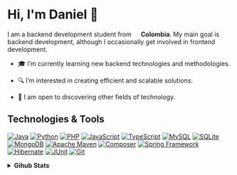 # Hi, I'm Daniel 👋

<p>I am a backend development student from <img src='https://cdn-icons-png.flaticon.com/512/197/197575.png' width='13' /> <b>Colombia</b>. My main goal is backend development, although I occasionally get involved in frontend development.</p>


- 🎓 I’m currently learning new backend technologies and methodologies.

- 🔍 I’m interested in creating efficient and scalable solutions.

- 🌱 I am open to discovering other fields of technology.



## Technologies & Tools
[![Java](https://img.shields.io/badge/Java-ED8B00?style=flat-square&logo=openjdk&logoColor=white)](https://www.java.com/es/)
[![Python](https://img.shields.io/badge/Python-FFD43B?style=flat-square&logo=python&logoColor=blue)](https://www.python.org/)
[![PHP](https://img.shields.io/badge/PHP-777BB4?style=flat-square&logo=php&logoColor=white)](https://www.php.net/)
[![JavaScript](https://img.shields.io/badge/JavaScript-323330?style=flat-square&logo=javascript&logoColor=F7DF1E)](https://developer.mozilla.org/en-US/docs/Web/JavaScript)
[![TypeScript](https://img.shields.io/badge/TypeScript-007ACC?style=flat-square&logo=typescript&logoColor=white)](https://www.typescriptlang.org/)
[![MySQL](https://img.shields.io/badge/MySQL-4479A1?style=flat-square&logo=mysql&logoColor=white)](https://www.mysql.com/)
[![SQLite](https://img.shields.io/badge/SQLite-003B57?style=flat-square&logo=sqlite&logoColor=white)](https://www.sqlite.org/)
[![MongoDB](https://img.shields.io/badge/MongoDB-47A248?style=flat-square&logo=mongodb&logoColor=white)](https://www.mongodb.com/)
[![Apache Maven](https://img.shields.io/badge/Apache_Maven-C71A36?style=flat-square&logo=apachemaven&logoColor=white)](https://maven.apache.org/)
[![Composer](https://img.shields.io/badge/Composer-885630?style=flat-square&logo=composer&logoColor=white)](https://getcomposer.org/)
[![Spring Framework](https://img.shields.io/badge/Spring-6DB33F?style=flat-square&logo=spring&logoColor=white)](https://spring.io/)
[![Hibernate](https://img.shields.io/badge/Hibernate-59666C?style=flat-square&logo=hibernate&logoColor=white)](https://hibernate.org/)
[![JUnit](https://img.shields.io/badge/JUnit-25A162?style=flat-square&logo=junit5&logoColor=white)](https://junit.org/junit5/)
[![Git](https://img.shields.io/badge/Git-F05032?style=flat-square&logo=git&logoColor=white)](https://git-scm.com/)



<details>
    <summary><strong>Gihub Stats</strong></summary>
<img src="https://github-readme-stats.vercel.app/api?username=dfm18&theme=highcontrast&show_iconsTrue" alt="Stats" />
<img src="https://github-readme-stats.vercel.app/api/top-langs?username=dfm18&theme=highcontrast&layout=compact&hide=html,css" alt="Top Languages" /></details>
